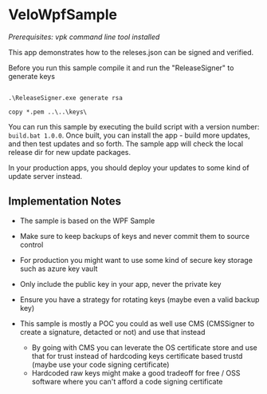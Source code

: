 # VeloWpfSample
_Prerequisites: vpk command line tool installed_

This app demonstrates how to the releses.json can be signed and verified.

Before you run this sample compile it and run the "ReleaseSigner" to generate keys

```shell

.\ReleaseSigner.exe generate rsa

copy *.pem ..\..\keys\
```

You can run this sample by executing the build script with a version number: `build.bat 1.0.0`. Once built, you can install the app - build more updates, and then test updates and so forth. The sample app will check the local release dir for new update packages. 

In your production apps, you should deploy your updates to some kind of update server instead.


## Implementation Notes

* The sample is based on the WPF Sample
* Make sure to keep backups of keys and never commit them to source control
* For production you might want to use some kind of secure key storage such as azure key vault
* Only include the public key in your app, never the private key
* Ensure you have a strategy for rotating keys (maybe even a valid backup key)


* This sample is mostly a POC you could as well use CMS (CMSSigner to create a signature, detacted or not) and use that instead
  *  By going with CMS you can leverate the OS certificate store and use that for trust instead of hardcoding keys
   certificate based trustd (maybe use your code signing certificate)
  * Hardcoded raw keys might make a good tradeoff for free / OSS software where you can't afford a code signing certificate